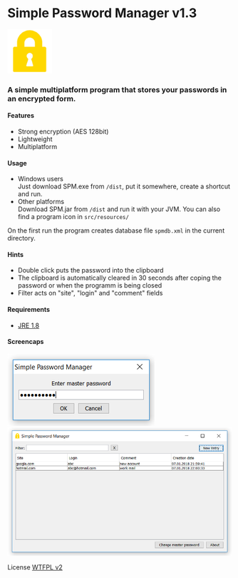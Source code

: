 # Simple Password Manager v1.3
![alt text](https://github.com/AlexIII/spm/blob/master/src/resources/ico.png) 

### A simple multiplatform program that stores your passwords in an encrypted form.

#### Features
- Strong encryption (AES 128bit)
- Lightweight
- Multiplatform

#### Usage
- Windows users<br/>
Just download SPM.exe from `/dist`, put it somewhere, create a shortcut and run.
- Other platforms<br/>
Download SPM.jar from `/dist` and run it with your JVM. You can also find a program icon in `src/resources/`

On the first run the program creates database file `spmdb.xml` in the current directory.

#### Hints
- Double click puts the password into the clipboard
- The clipboard is automatically cleared in 30 seconds after coping the password or when the programm is being closed
- Filter acts on "site", "login" and "comment" fields

#### Requirements
- [JRE 1.8](http://www.oracle.com/technetwork/java/javase/downloads/jre8-downloads-2133155.html)

#### Screencaps
![alt text](https://github.com/AlexIII/spm/blob/master/sc1.png)
![alt text](https://github.com/AlexIII/spm/blob/master/sc2.png)

License
[WTFPL v2](http://www.wtfpl.net)

